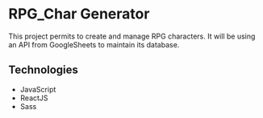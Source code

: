 # RPG_Char Generator

This project permits to create and manage RPG characters.
It will be using an API from GoogleSheets to maintain its database.


## Technologies
- JavaScript
- ReactJS
- Sass

